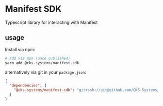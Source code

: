 # Manifest SDK

Typescript library for interacting with Manifest

## usage

Install via npm:

```sh
# add via npm (once published)
yarn add @cks-systems/manifest-sdk
```

alternatively via git in your `package.json`:

```json
{
  "dependencies": {
    "@cks-systems/manifest-sdk": "git+ssh://git@github.com/CKS-Systems/manifest.git"
  }
}
```
